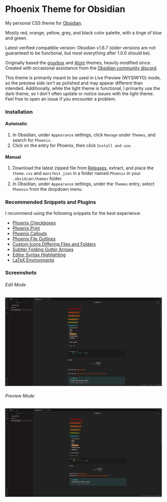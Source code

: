 # Phoenix Theme for Obsidian
My personal CSS theme for [Obsidian](https://obsidian.md). 

Mostly red, orange, yellow, grey, and black color palette, with a tinge of blue and green.

Latest verified compatible version: Obsidian v1.6.7 (older versions are not guaranteed to be functional, but most everything after 1.0.0 should be).

Originally based the [gruvbox](https://github.com/insanum/obsidian_gruvbox) and [Atom](https://github.com/kognise/obsidian-atom) themes, heavily modified since.
Created with occasional assistance from the [Obsidian community discord](https://obsidian.md/community).

This theme is primarily meant to be used in Live Preview (WYSIWYG) mode, so the preview side isn't as polished and may appear different than intended. Additionally, while the light theme is functional, I primarily use the dark theme, so I don't often update or notice issues with the light theme. Feel free to open an issue if you encounter a problem.

### Installation
#### Automatic
1. In Obsidian, under `Appearance` settings, click `Manage` under `Themes`, and search for `Phoenix`.
2. Click on the entry for Phoenix, then click `Install and use`.

#### Manual
1. Download the latest zipped file from [Releases](https://github.com/RyzenFromFire/obsidian-phoenix/releases), extract, and place the `theme.css` and `manifest.json` in a folder named `Phoenix` in your `.obsidian\themes` folder.
2. In Obsidian, under `Appearance` settings, under the `Themes` entry, select `Phoenix` from the dropdown menu.

### Recommended Snippets and Plugins
I recommend using the following snippets for the best experience:
- [Phoenix Checkboxes](https://github.com/RyzenFromFire/obsidian-phoenix-checkboxes)
- [Phoenix Print](https://github.com/RyzenFromFire/obsidian-phoenix-print)
- [Phoenix Callouts](https://github.com/RyzenFromFire/obsidian-phoenix-callouts)
- [Phoenix File Outlines](https://github.com/RyzenFromFire/obsidian-phoenix-outlines)
- [Custom Icons Differing Files and Folders](https://github.com/kmaasrud/awesome-obsidian/blob/master/code/css-snippets/custom-icons-differing-files-and-folders.css)
- [Subtler Folding Gutter Arrows](https://github.com/kmaasrud/awesome-obsidian/blob/master/code/css-snippets/subtler-folding-gutter-arrows.css)
- [Editor Syntax Highlighting](https://github.com/deathau/cm-editor-syntax-highlight-obsidian)
- [LaTeX Environments](https://github.com/raineszm/obsidian-latex-environments)

### Screenshots
###### Edit Mode
![screenshot_edit_mode.png](https://github.com/RyzenFromFire/obsidian-phoenix/blob/main/screenshot_edit_mode.png)

###### Preview Mode
![screenshot_preview_mode.png](https://github.com/RyzenFromFire/obsidian-phoenix/blob/main/screenshot_preview_mode.png)
